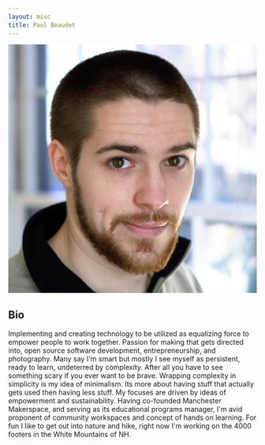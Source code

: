 ```yaml
---
layout: misc
title: Paul Beaudet
---
```


![Profile Picture](/assets/img/profile142.jpg)

## Bio

Implementing and creating technology to be utilized as equalizing force to empower people to work together. Passion for making that gets directed into, open source software development, entrepreneurship, and photography. Many say I'm smart but mostly I see myself as persistent, ready to learn, undeterred by complexity. After all you have to see something scary if you ever want to be brave. Wrapping complexity in simplicity is my idea of minimalism. Its more about having stuff that actually gets used then having less stuff. My focuses are driven by ideas of empowerment and sustainability. Having co-founded Manchester Makerspace, and serving as its educational programs manager, I'm avid proponent of community workspaces and concept of hands on learning. For fun I like to get out into nature and hike, right now I'm working on the 4000 footers in the White Mountains of NH.
